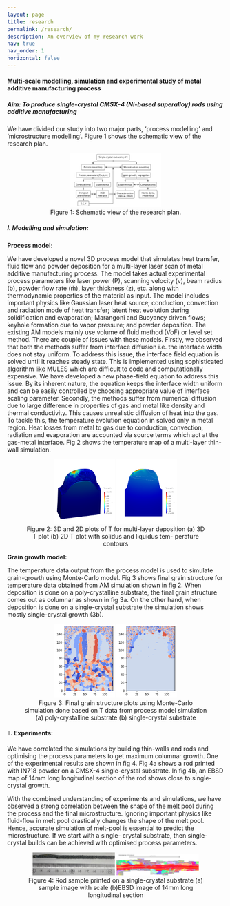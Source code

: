 ```yaml
---
layout: page
title: research
permalink: /research/
description: An overview of my research work
nav: true
nav_order: 1
horizontal: false
---
```


#### Multi-scale modelling, simulation and experimental study of metal additive manufacturing process

##### Aim: To produce single-crystal CMSX-4 (Ni-based superalloy) rods using additive manufacturing

We have divided our study into two major parts, ‘process modelling’ and ‘microstructure modelling’. Figure 1 shows the schematic view of the research plan.

<figure>
  <center><img src="../assets/img/flowchart_may2023.png" style="width:50%" alt="Research plan">
  <figcaption>Figure 1: Schematic view of the research plan. </figcaption></center>
</figure>


##### I. Modelling and simulation:

**Process model:**

We have developed a novel 3D process model that simulates heat transfer, fluid flow and powder deposition for a multi-layer laser scan of metal additive manufacturing process. The model takes actual experimental process parameters like laser power (P), scanning velocity (v), beam radius (b), powder flow rate (ṁ), layer thickness (z), etc. along with thermodynamic properties of the material as input. The model includes important physics like Gaussian laser heat source; conduction, convection and radiation mode of heat transfer; latent heat evolution during solidification and evaporation; Marangoni and Buoyancy driven flows; keyhole formation due to vapor pressure; and powder deposition.
The existing AM models mainly use volume of fluid method (VoF) or level set method. There are couple of issues with these models. Firstly, we observed that both the methods suffer from interface diffusion i.e. the interface width does not stay uniform. To address this issue, the interface field equation is solved until it reaches steady state. This is implemented using sophisticated algorithm like MULES which are difficult to code and computationally expensive. We have developed a new phase-field equation to address this issue. By its inherent nature, the equation keeps the interface width uniform and can be easily controlled by choosing appropriate value of interface scaling parameter. Secondly, the methods suffer from numerical diffusion due to large difference in properties of gas and metal like density and thermal conductivity. This causes unrealistic diffusion of heat into the gas. To tackle this, the temperature evolution equation in solved only in metal region. Heat losses from metal to gas due to conduction, convection, radiation and evaporation are accounted via source terms which act at the gas-metal interface. Fig 2 shows the temperature map of a multi-layer thin-wall simulation.


<figure>
  <center><img src="../assets/img/am22_3d_4_3d_plot_T_t4.2s.png" style="width:33%" alt="3d_deposition" >
  <img src="../assets/img/am22_3d_4_2d_plot_T_t4.2s.png" style="width:33%" alt="2d deposition" >
  <figcaption>Figure 2: 3D and 2D plots of T for multi-layer deposition (a) 3D T plot (b) 2D T plot with solidus and liquidus tem-
 perature contours </figcaption></center>
</figure>


**Grain growth model:**

The temperature data output from the process model is used to simulate grain-growth using Monte-Carlo model. Fig 3 shows final grain structure for temperature data obtained from AM simulation shown in fig 2. When deposition is done on a poly-crystalline substrate, the final grain structure comes out as columnar as shown in fig 3a. On the other hand, when deposition is done on a single-crystal substrate the simulation shows mostly single-crystal growth (3b).

<figure>
  <center><img src="../assets/img/mc_polycrys_plot.png" style="width:33%" alt="mc_poly" >
  <img src="../assets/img/mc_sx_plot.png" style="width:33%" alt="mc_sx" >
  <figcaption>Figure 3: Final grain structure plots using Monte-Carlo simulation done based on T data from process model simulation (a) poly-crystalline substrate (b) single-crystal substrate </figcaption></center>
</figure>



#### II. Experiments:

We have correlated the simulations by building thin-walls and rods and optimising the process parameters to get maximum columnar growth. One of the experimental results are shown in fig 4. Fig 4a shows a rod printed with IN718 powder on a CMSX-4 single-crystal substrate. In fig 4b, an EBSD map of 14mm long longitudinal section of the rod shows close to single-crystal growth.

With the combined understanding of experiments and simulations, we have observed a strong correlation between the shape of the melt pool during the process and the final microstructure. Ignoring important physics like fluid-flow in melt pool drastically changes the shape of the melt pool. Hence, accurate simulation of melt-pool is essential to predict the microstructure. If we start with a single-
crystal substrate, then single-crystal builds can be achieved with optimised process parameters.



<figure>
  <center><img src="../assets/img/sx_rod_IITH_cont.png" style="width:45%" alt="mc_poly" >
  <img src="../assets/img/EBSD_central_sx_rod_IITH_cont.png" style="width:45%" alt="mc_sx" >
  <figcaption>Figure 4: Rod sample printed on a single-crystal substrate (a) sample image with scale (b)EBSD image of 14mm long longitudinal section </figcaption></center>
</figure>
